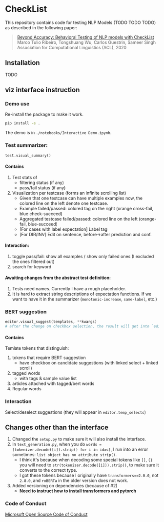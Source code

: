 # CheckList
This repository contains code for testing NLP Models (TODO TODO TODO) as described in the following paper:
>[Beyond Accuracy: Behavioral Testing of NLP models with CheckList](http://homes.cs.washington.edu/~marcotcr/checklist_acl20.pdf)  
> Marco Tulio Ribeiro, Tongshuang Wu, Carlos Guestrin, Sameer Singh
> Association for Computational Linguistics (ACL), 2020



## Installation
TODO


## viz interface instruction

### Demo use

Re-install the package to make it work.
```sh
pip install -e .
```

The demo is in `./notebooks/Interactive Demo.ipynb`.

### Test summarizer:
```py
test.visual_summary()
```

#### Contains
1. Test stats of
    - filtering status (if any)
    - pass/fail status (if any)
2. Visualization per testcase (forms an infinite scrolling list)
    - Given that one testcase can have multiple examples now, the colored line on the left denote one testcase.
    - Example failed/passed: colored tag on the right (orange cross-fail, blue check-succeed)
    - Aggregated testcase failed/passed: colored line on the left (orange-fail, blue-succeed)
    - [For cases with label expectation] Label tag
    - [For DIR/INV] Edit on sentence, before->after prediction and conf.

#### Interaction:
1. toggle pass/fail: show all examples / show only failed ones (I excluded the ones filtered out)
2. search for keyword

#### Awaiting changes from the abstract test definition:
1. Tests need names. Currently I have a rough placeholder.
2. It is hard to extract string descriptions of expectation functions. If we want to have it in the summarizer (`monotonic-increase`, `same-label`, etc.)


### BERT suggestion
```py
editor.visual_suggest(templates, **kwargs)
# after the change on checkbox selection, the result will get into `editor.temp_selects`
```

#### Contains
Temlate tokens that distinguish:
1. tokens that require BERT suggestion
    - have checkbox on candidate suggestions (with linked select + linked scroll)
2. tagged words
    - with tags & sample value list
3. articles attached with tagged/bert words
4. Regular words

### Interaction
Select/deselect suggestions (they will appear in `editor.temp_selects`)


## Changes other than the interface
1. Changed the `setup.py` to make sure it will also install the interface.
2. In `text_generation.py`,  when you do `words = [tokenizer.decode([i]).strip() for i in idxs]`, I run into an error sometimes: `list object has no attribute strip()`. 
    - I think it's because when decoding some special tokens like `[]`, `{}` you will need to  `str(tokenizer.decode([i])).strip()`, to make sure it converts to the correct type.
    - I got these tokens because I originally have `transformers==2.0.0`, not `2.8.0`, and `roBERTa` in the older version does not work.
3. Added versioning on dependencies (because of #2)
    - **Need to instruct how to install transformers and pytorch**



### Code of Conduct
[Microsoft Open Source Code of Conduct](https://opensource.microsoft.com/codeofconduct)

